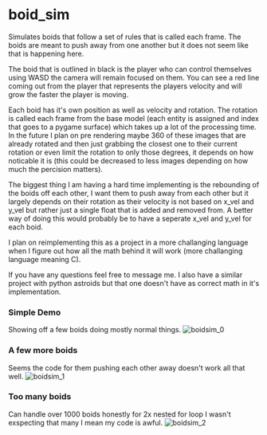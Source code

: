 # boid_sim
Simulates boids that follow a set of rules that is called each frame.  The boids are meant to push away from one another but it does not seem like that is happening here.

The boid that is outlined in black is the player who can control themselves using WASD the camera will remain focused on them.  You can see a red line coming out from the player that represents the players velocity and will grow the faster the player is moving.

Each boid has it's own position as well as velocity and rotation.  The rotation is called each frame from the base model (each entity is assigned and index that goes to a pygame surface) which takes up a lot of the processing time.  In the future I plan on pre rendering maybe 360 of these images that are already rotated and then just grabbing the closest one to their current rotation or even limit the rotation to only those degrees, it depends on how noticable it is (this could be decreased to less images depending on how much the percision matters).

The biggest thing I am having a hard time implementing is the rebounding of the boids off each other, I want them to push away from each other but it largely depends on their rotation as their velocity is not based on x_vel and y_vel but rather just a single float that is added and removed from.  A better way of doing this would probably be to have a seperate x_vel and y_vel for each boid.

I plan on reimplementing this as a project in a more challanging language when I figure out how all the math behind it will work (more challanging language meaning C).

If you have any questions feel free to message me.  I also have a similar project with python astroids but that one doesn't have as correct math in it's implementation.

### Simple Demo
Showing off a few boids doing mostly normal things.
![boidsim_0](https://user-images.githubusercontent.com/95717625/223926924-647b931e-6e20-4a58-99e8-d82e7b6963c1.PNG)
### A few more boids
Seems the code for them pushing each other away doesn't work all that well.
![boidsim_1](https://user-images.githubusercontent.com/95717625/223926926-99dd0221-45d5-4363-ac95-c64e64ba5276.PNG)
### Too many boids
Can handle over 1000 boids honestly for 2x nested for loop I wasn't exspecting that many I mean my code is awful.
![boidsim_2](https://user-images.githubusercontent.com/95717625/223926923-a9b62343-376f-4a5e-a535-3b42931f134e.PNG)

